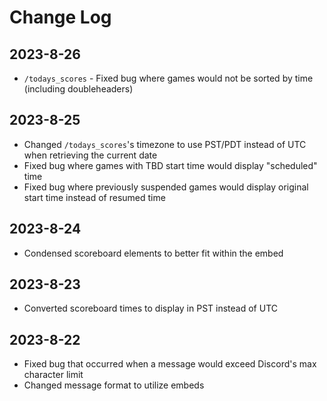 # Change Log
## 2023-8-26
- `/todays_scores` - Fixed bug where games would not be sorted by time (including doubleheaders)
## 2023-8-25
- Changed `/todays_scores`'s timezone to use PST/PDT instead of UTC when retrieving the current date
- Fixed bug where games with TBD start time would display "scheduled" time
- Fixed bug where previously suspended games would display original start time instead of resumed time
## 2023-8-24
- Condensed scoreboard elements to better fit within the embed
## 2023-8-23
- Converted scoreboard times to display in PST instead of UTC
## 2023-8-22
- Fixed bug that occurred when a message would exceed Discord's max character limit
- Changed message format to utilize embeds
